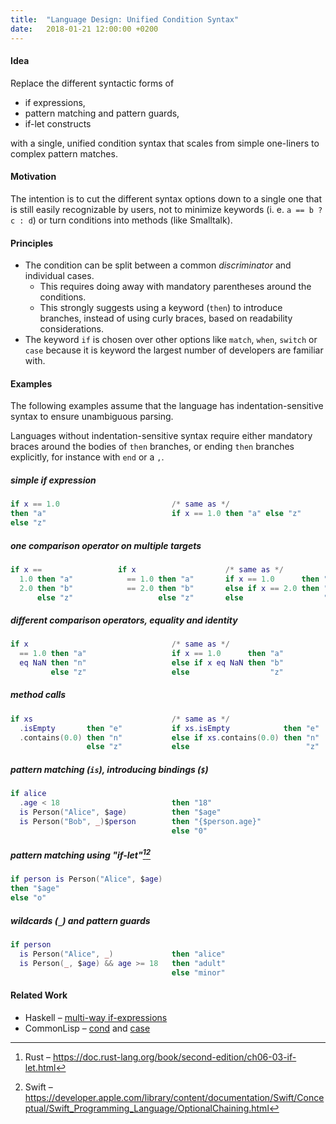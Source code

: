 ```yaml
---
title:  "Language Design: Unified Condition Syntax"
date:   2018-01-21 12:00:00 +0200
---
```


#### Idea

Replace the different syntactic forms of

- if expressions,
- pattern matching and pattern guards,
- if-let constructs

with a single, unified condition syntax that scales from simple one-liners to complex pattern matches.

#### Motivation

The intention is to cut the different syntax options down to a single one that is still easily recognizable by users,
not to minimize keywords (i. e. `a == b ? c : d`) or turn conditions into methods (like Smalltalk).

#### Principles

- The condition can be split between a common _discriminator_ and individual cases.
  - This requires doing away with mandatory parentheses around the conditions.
  - This strongly suggests using a keyword (`then`) to introduce branches, instead of using curly braces,
    based on readability considerations.
- The keyword `if` is chosen over other options like `match`, `when`, `switch` or `case`
  because it is keyword the largest number of developers are familiar with.

#### Examples

The following examples assume that the language has indentation-sensitive syntax to ensure unambiguous parsing.

Languages without indentation-sensitive syntax require either mandatory braces around the bodies of `then` branches,
or ending `then` branches explicitly, for instance with `end` or a `,`.

##### simple if expression
```lua
if x == 1.0                         /* same as */
then "a"                            if x == 1.0 then "a" else "z"
else "z"
```

##### one comparison operator on multiple targets
```lua
if x ==                 if x                    /* same as */
  1.0 then "a"            == 1.0 then "a"       if x == 1.0      then "a"
  2.0 then "b"            == 2.0 then "b"       else if x == 2.0 then "b"
      else "z"                   else "z"       else                  "z"
```

##### different comparison operators, equality and identity
```lua
if x                                /* same as */
  == 1.0 then "a"                   if x == 1.0      then "a"
  eq NaN then "n"                   else if x eq NaN then "b"
         else "z"                   else                  "z"
```

##### method calls
```lua
if xs                               /* same as */
  .isEmpty       then "e"           if xs.isEmpty            then "e"
  .contains(0.0) then "n"           else if xs.contains(0.0) then "n"      
                 else "z"           else                          "z"
```

##### pattern matching (`is`), introducing bindings (`$`)
```lua
if alice
  .age < 18                         then "18"
  is Person("Alice", $age)          then "$age"
  is Person("Bob", _)$person        then "{$person.age}"
                                    else "0"
```

##### pattern matching using "if-let"[^rust][^swift]
```lua
if person is Person("Alice", $age)
then "$age"
else "o"
```

##### wildcards (`_`) and pattern guards
```lua
if person
  is Person("Alice", _)             then "alice"
  is Person(_, $age) && age >= 18   then "adult"
                                    else "minor"
```

#### Related Work

- Haskell – [multi-way if-expressions](https://downloads.haskell.org/~ghc/latest/docs/html/users_guide/glasgow_exts.html#extension-MultiWayIf)
- CommonLisp – [cond](http://www.lispworks.com/documentation/HyperSpec/Body/m_cond.htm)
  and [case](http://www.lispworks.com/documentation/HyperSpec/Body/m_case_.htm#case)

[^rust]: Rust – https://doc.rust-lang.org/book/second-edition/ch06-03-if-let.html
[^swift]: Swift – https://developer.apple.com/library/content/documentation/Swift/Conceptual/Swift_Programming_Language/OptionalChaining.html
